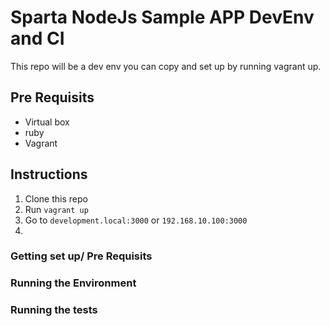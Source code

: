 # Sparta NodeJs Sample APP DevEnv and CI

This repo will be a dev env you can copy and set up by running vagrant up.

## Pre Requisits
* Virtual box
* ruby
* Vagrant

## Instructions
1. Clone this repo
2. Run `vagrant up`
3. Go to `development.local:3000` or `192.168.10.100:3000`
4. 
### Getting set up/ Pre Requisits

### Running the Environment
### Running the tests